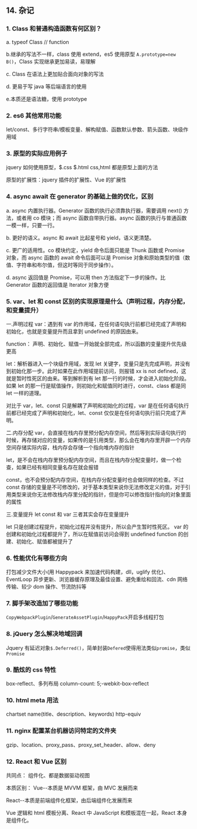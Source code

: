 ## 14. 杂记

### 1. Class 和普通构造函数有何区别？

a. typeof Class // function

b.继承的写法不一样，class 使用 extend，es5 使用原型 `A.prototype=new B()`，Class 实现继承更加易读，易理解

c. Class 在语法上更加贴合面向对象的写法

d. 更易于写 java 等后端语言的使用

e.本质还是语法糖，使用 prototype

### 2. es6 其他常用功能

let/const、多行字符串/模板变量、解构赋值、函数默认参数、箭头函数、块级作用域

### 3. 原型的实际应用例子

jquery 如何使用原型，$.css $.html css,html 都是原型上面的方法

原型的扩展性：jquery 插件的扩展性、Vue 的扩展性

### 4. async await 在 generator 的基础上做的优化，区别

a. async 内置执行器。Generator 函数的执行必须靠执行器，需要调用 next() 方法，或者用 co 模块；而 async 函数自带执行器。async 函数的执行与普通函数一模一样，只要一行。

b. 更好的语义。async 和 await 比起星号和 yield，语义更清楚。

c. 更广的适用性。co 模块约定，yield 命令后面只能是 Thunk 函数或 Promise 对象，而 async 函数的 await 命令后面可以是 Promise 对象和原始类型的值（数值、字符串和布尔值，但这时等同于同步操作）。

d. async 返回值是 Promise，可以用 then 方法指定下一步的操作。比 Generator 函数的返回值是 Iterator 对象方便

### 5. var、let 和 const 区别的实现原理是什么（声明过程，内存分配，和变量提升）

一.声明过程
var：遇到有 var 的作用域，在任何语句执行前都已经完成了声明和初始化，也就是变量提升而且拿到 undefined 的原因由来。

function： 声明、初始化、赋值一开始就全部完成，所以函数的变量提升优先级更高

let：解析器进入一个块级作用域，发现 let 关键字，变量只是先完成声明，并没有到初始化那一步。此时如果在此作用域提前访问，则报错 xx is not defined，这就是暂时性死区的由来。等到解析到有 let 那一行的时候，才会进入初始化阶段。如果 let 的那一行是赋值操作，则初始化和赋值同时进行，const、class 都是同 let 一样的道理。

对比于 var，let、const 只是解耦了声明和初始化的过程，var 是在任何语句执行前都已经完成了声明和初始化，let、const 仅仅是在任何语句执行前只完成了声明。

二.内存分配 var，会直接在栈内存里预分配内存空间，然后等到实际语句执行的时候，再存储对应的变量，如果传的是引用类型，那么会在堆内存里开辟一个内存空间存储实际内容，栈内存会存储一个指向堆内存的指针

let，是不会在栈内存里预分配内存空间，而且在栈内存分配变量时，做一个检查，如果已经有相同变量名存在就会报错

const，也不会预分配内存空间，在栈内存分配变量时也会做同样的检查。不过 const 存储的变量是不可修改的，对于基本类型来说你无法修改定义的值，对于引用类型来说你无法修改栈内存里分配的指针，但是你可以修改指针指向的对象里面的属性

三.变量提升 let const 和 var 三者其实会存在变量提升

let 只是创建过程提升，初始化过程并没有提升，所以会产生暂时性死区。 var 的创建和初始化过程都提升了，所以在赋值前访问会得到 undefined function 的创建、初始化、赋值都被提升了

### 6. 性能优化有哪些方向

打包减少文件大小(用 Happypack 来加速代码构建，dll，uglify 优化)、EventLoop 异步更新、浏览器缓存原理及最佳设置、避免重绘和回流、cdn 网络传输、较少 dom 操作、节流防抖等

### 7. 脚手架改造加了哪些功能

`CopyWebpackPlugin`/`GenerateAssetPlugin`/`HappyPack`开启多线程打包

### 8. jQuery 怎么解决地域回调

Jquery 有延迟对象`$.Deferred()`，简单封装`Defered`使得用法类似`promise`，类似`Promise`

### 9. 酷炫的 css 特性

box-reflect、多列布局 column-count: 5;-webkit-box-reflect

### 10. html meta 用法

chartset name(title、description、keywords) http-equiv

### 11. nginx 配置某台机器访问特定的文件夹

gzip、location、proxy_pass、proxy_set_header、allow、deny

### 12. React 和 Vue 区别

共同点：
组件化、都是数据驱动视图

本质区别：
Vue--本质是 MVVM 框架，由 MVC 发展而来

React--本质是前端组件化框架，由后端组件化发展而来

Vue 逻辑和 html 模板分离、React 中 JavaScript 和模板混在一起，React 本身是组件化。
